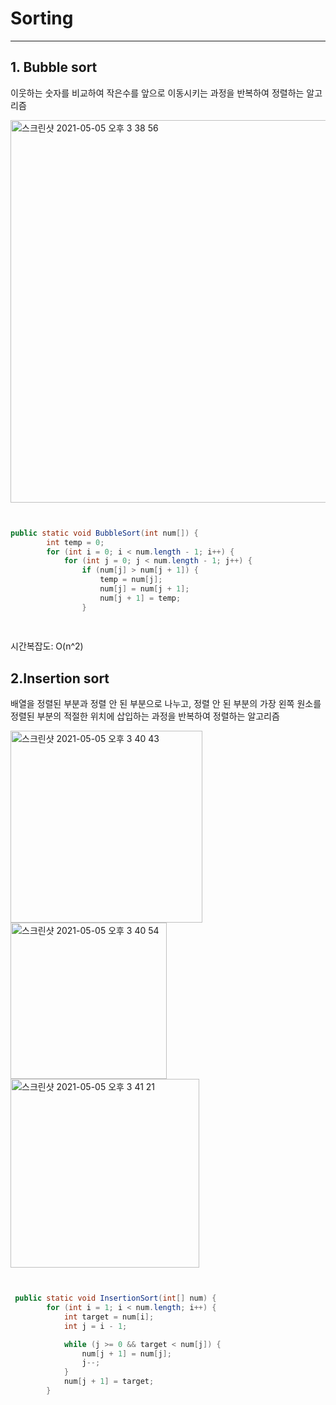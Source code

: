 # Sorting
-------


## 1. Bubble sort


이웃하는 숫자를 비교하여 작은수를 앞으로 이동시키는 과정을 반복하여 정렬하는 알고리즘

<img width="612" alt="스크린샷 2021-05-05 오후 3 38 56" src="https://user-images.githubusercontent.com/81538527/117105528-2ec2b780-adb9-11eb-81e6-c7fc2136835a.png">



```java


public static void BubbleSort(int num[]) {
        int temp = 0;
        for (int i = 0; i < num.length - 1; i++) {
            for (int j = 0; j < num.length - 1; j++) {
                if (num[j] > num[j + 1]) {
                    temp = num[j];
                    num[j] = num[j + 1];
                    num[j + 1] = temp;
                }
                
                
```
시간복잡도: O(n^2)
## 2.Insertion sort


배열을 정렬된 부분과 정렬 안 된 부분으로 나누고, 정렬 안 된 부분의 가장 왼쪽 원소를 정렬된 부분의 적절한 위치에 삽입하는 과정을 반복하여 정렬하는 알고리즘


<img width="307" alt="스크린샷 2021-05-05 오후 3 40 43" src="https://user-images.githubusercontent.com/81538527/117106149-51090500-adba-11eb-9358-a5784b9a9409.png">

<img width="250" alt="스크린샷 2021-05-05 오후 3 40 54" src="https://user-images.githubusercontent.com/81538527/117106164-57977c80-adba-11eb-8f5e-200dcd2d81be.png">


<img width="302" alt="스크린샷 2021-05-05 오후 3 41 21" src="https://user-images.githubusercontent.com/81538527/117106196-69791f80-adba-11eb-96b1-6d293b070af8.png">




```java


 public static void InsertionSort(int[] num) {
        for (int i = 1; i < num.length; i++) {
            int target = num[i];
            int j = i - 1;

            while (j >= 0 && target < num[j]) {
                num[j + 1] = num[j];
                j--;
            }
            num[j + 1] = target;
        }
                
                
```
